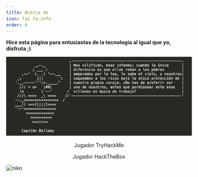```yaml
---
title: Acerca de
icon: fas fa-info
order: 4
---
```



**Hice esta página para entusiastas de la tecnología al igual que yo, disfruta ;)**

![capi](/assets/img/sample/capi.jpg)



<p style="text-align: center;">Jugador TryHackMe</p>


<div style="width:100%;text-align:center;">

<a href="my/link"> <script src="https://tryhackme.com/badge/102845"></script> </a>

</div>






<p style="text-align: center;">Jugador HackTheBox</p>



![niko](https://www.hackthebox.com/badge/image/49961)





